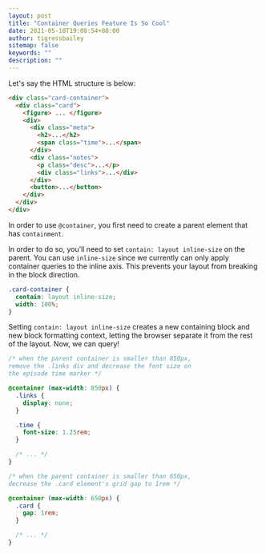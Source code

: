 ```yaml
---
layout: post
title: "Container Queries Feature Is So Cool"
date: 2021-05-18T19:08:54+08:00
author: tigressbailey
sitemap: false
keywords: ""
description: ""
---
```


Let's say the HTML structure is below:

```HTML
<div class="card-container">
  <div class="card">
    <figure> ... </figure>
    <div>
      <div class="meta">
        <h2>...</h2>
        <span class="time">...</span>
      </div>
      <div class="notes">
        <p class="desc">...</p>
        <div class="links">...</div>
      </div>
      <button>...</button>
    </div>
  </div>
</div>
```

In order to use `@container`, you first need to create a parent element that has `containment`. 

In order to do so, you’ll need to set `contain: layout inline-size` on the parent. You can use `inline-size` since we currently can only apply container queries to the inline axis. This prevents your layout from breaking in the block direction.

```CSS
.card-container {
  contain: layout inline-size;
  width: 100%;
}
```

Setting `contain: layout inline-size` creates a new containing block and new block formatting context, letting the browser separate it from the rest of the layout. Now, we can query!

```CSS
/* when the parent container is smaller than 850px, 
remove the .links div and decrease the font size on 
the episode time marker */

@container (max-width: 850px) {
  .links {
    display: none;
  }

  .time {
    font-size: 1.25rem;
  }

  /* ... */
}

/* when the parent container is smaller than 650px, 
decrease the .card element's grid gap to 1rem */

@container (max-width: 650px) {
  .card {
    gap: 1rem;
  }

  /* ... */
}
```

<!--more-->
